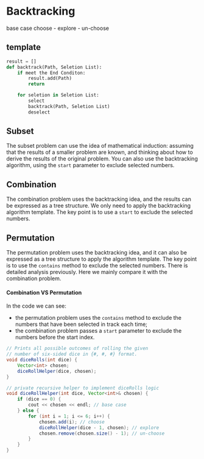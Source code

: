 # Backtracking
base case
choose - explore - un-choose

## template
```python
result = []
def backtrack(Path, Seletion List):
    if meet the End Conditon:
        result.add(Path)
        return

    for seletion in Seletion List:
        select
        backtrack(Path, Seletion List)
        deselect
```
## Subset
The subset problem can use the idea of mathematical induction: assuming that the results of a smaller problem are known, and thinking about how to derive the results of the original problem. You can also use the backtracking algorithm, using the `start` parameter to exclude selected numbers.

## Combination
The combination problem uses the backtracking idea, and the results can be expressed as a tree structure. We only need to apply the backtracking algorithm template. The key point is to use a `start` to exclude the selected numbers.

## Permutation
The permutation problem uses the backtracking idea, and it can also be expressed as a tree structure to apply the algorithm template. The key point is to use the `contains` method to exclude the selected numbers. There is detailed analysis previously. Here we mainly compare it with the combination problem.

#### Combination VS Permutation
In the code we can see:
- the permutation problem uses the `contains` method to exclude the numbers that have been selected in track each time;
- the combination problem passes a `start` parameter to exclude the numbers before the start index.


```java
// Prints all possible outcomes of rolling the given
// number of six-sided dice in {#, #, #} format.
void diceRolls(int dice) {
    Vector<int> chosen;
    diceRollHelper(dice, chosen);
}

// private recursive helper to implement diceRolls logic
void diceRollHelper(int dice, Vector<int>& chosen) {
    if (dice == 0) {
        cout << chosen << endl; // base case
    } else {
        for (int i = 1; i <= 6; i++) {
            chosen.add(i); // choose
            diceRollHelper(dice - 1, chosen); // explore
            chosen.remove(chosen.size() - 1); // un-choose
        }
    }
}
```

